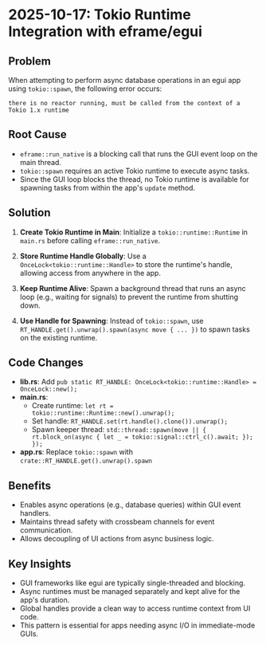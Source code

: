 # 2025-10-17: Tokio Runtime Integration with eframe/egui

## Problem
When attempting to perform async database operations in an egui app using `tokio::spawn`, the following error occurs:
```
there is no reactor running, must be called from the context of a Tokio 1.x runtime
```

## Root Cause
- `eframe::run_native` is a blocking call that runs the GUI event loop on the main thread.
- `tokio::spawn` requires an active Tokio runtime to execute async tasks.
- Since the GUI loop blocks the thread, no Tokio runtime is available for spawning tasks from within the app's `update` method.

## Solution
1. **Create Tokio Runtime in Main**: Initialize a `tokio::runtime::Runtime` in `main.rs` before calling `eframe::run_native`.

2. **Store Runtime Handle Globally**: Use a `OnceLock<tokio::runtime::Handle>` to store the runtime's handle, allowing access from anywhere in the app.

3. **Keep Runtime Alive**: Spawn a background thread that runs an async loop (e.g., waiting for signals) to prevent the runtime from shutting down.

4. **Use Handle for Spawning**: Instead of `tokio::spawn`, use `RT_HANDLE.get().unwrap().spawn(async move { ... })` to spawn tasks on the existing runtime.

## Code Changes
- **lib.rs**: Add `pub static RT_HANDLE: OnceLock<tokio::runtime::Handle> = OnceLock::new();`
- **main.rs**: 
  - Create runtime: `let rt = tokio::runtime::Runtime::new().unwrap();`
  - Set handle: `RT_HANDLE.set(rt.handle().clone()).unwrap();`
  - Spawn keeper thread: `std::thread::spawn(move || { rt.block_on(async { let _ = tokio::signal::ctrl_c().await; }); });`
- **app.rs**: Replace `tokio::spawn` with `crate::RT_HANDLE.get().unwrap().spawn`

## Benefits
- Enables async operations (e.g., database queries) within GUI event handlers.
- Maintains thread safety with crossbeam channels for event communication.
- Allows decoupling of UI actions from async business logic.

## Key Insights
- GUI frameworks like egui are typically single-threaded and blocking.
- Async runtimes must be managed separately and kept alive for the app's duration.
- Global handles provide a clean way to access runtime context from UI code.
- This pattern is essential for apps needing async I/O in immediate-mode GUIs.